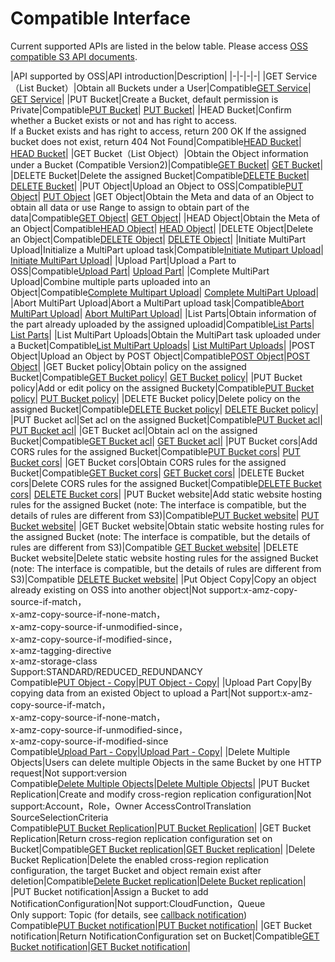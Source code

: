 # Compatible Interface

 Current supported APIs are listed in the below table. Please access  [OSS compatible S3 API documents](https://github.com/jdcloud-cmw/oss/tree/master/S3-API-Document).


|API supported by OSS|API introduction|Description|
|-|-|-|-|
|GET Service（List Bucket）|Obtain all Buckets under a User|Compatible[GET Service](https://github.com/jdcloud-cmw/oss/blob/master/S3-API-Document/Operations-on-the%20-Service/Get-Service.md)| [GET Service](https://docs.aws.amazon.com/zh_cn/AmazonS3/latest/API/RESTServiceGET.html)|
|PUT Bucket|Create a Bucket, default permission is Private|Compatible[PUT Bucket](https://github.com/jdcloud-cmw/oss/blob/master/S3-API-Document/Operations-on-Bucket/Put-Bucket.md)| [PUT Bucket](https://docs.aws.amazon.com/zh_cn/AmazonS3/latest/API/RESTBucketPUT.html)|
|HEAD Bucket|Confirm whether a Bucket exists or not and has right to access.<br>If a Bucket exists and has right to access, return 200 OK If the assigned bucket does not exist, return 404 Not Found|Compatible[HEAD Bucket](https://github.com/jdcloud-cmw/oss/blob/master/S3-API-Document/Operations-on-Bucket/Head-Bucket.md)| [HEAD Bucket](https://docs.aws.amazon.com/zh_cn/AmazonS3/latest/API/RESTBucketHEAD.html)|
|GET Bucket（List Object）|Obtain the Object information under a Bucket (Compatible Version2)|Compatible[GET Bucket](https://github.com/jdcloud-cmw/oss/blob/master/S3-API-Document/Operations-on-Bucket/Get-Bucket(ListObjects).md)| [GET Bucket](https://docs.aws.amazon.com/zh_cn/AmazonS3/latest/API/v2-RESTBucketGET.html)|
|DELETE Bucket|Delete the assigned Bucket|Compatible[DELETE Bucket](https://github.com/jdcloud-cmw/oss/blob/master/S3-API-Document/Operations-on-Bucket/Delete-Bucket.md)| [DELETE Bucket](https://docs.aws.amazon.com/zh_cn/AmazonS3/latest/API/RESTBucketDELETE.html)|
|PUT Object|Upload an Object to OSS|Compatible[PUT Object](https://github.com/jdcloud-cmw/oss/blob/master/S3-API-Document/Operations-on-Objects/Put-Object.md)| [PUT Object](https://docs.aws.amazon.com/zh_cn/AmazonS3/latest/API/RESTObjectPUT.html)
|GET Object|Obtain the Meta and data of an Object to obtain all data or use Range to assign to obtain part of the data|Compatible[GET Object](https://github.com/jdcloud-cmw/oss/blob/master/S3-API-Document/Operations-on-Objects/Get-Object.md)| [GET Object](https://docs.aws.amazon.com/zh_cn/AmazonS3/latest/API/RESTObjectGET.html)|
|HEAD Object|Obtain the Meta of an Object|Compatible[HEAD Object](https://github.com/jdcloud-cmw/oss/blob/master/S3-API-Document/Operations-on-Objects/Head-Object.md)| [HEAD Object](https://docs.aws.amazon.com/zh_cn/AmazonS3/latest/API/RESTObjectHEAD.html)|
|DELETE Object|Delete an Object|Compatible[DELETE Object](https://github.com/jdcloud-cmw/oss/blob/master/S3-API-Document/Operations-on-Objects/Delete-Object.md)| [DELETE Object](https://docs.aws.amazon.com/zh_cn/AmazonS3/latest/API/RESTObjectDELETE.html)|
|Initiate MultiPart Upload|Initialize a MultiPart upload task|Compatible[Initiate Mutipart Upload](https://github.com/jdcloud-cmw/oss/blob/master/S3-API-Document/Operations-on-Objects/Initiate-Multipart-Upload.md)| [Initiate MultiPart Upload](https://docs.aws.amazon.com/zh_cn/AmazonS3/latest/API/mpUploadInitiate.html)|
|Upload Part|Upload a Part to OSS|Compatible[Upload Part](https://github.com/jdcloud-cmw/oss/blob/master/S3-API-Document/Operations-on-Objects/Upload-Part.md)| [Upload Part](https://docs.aws.amazon.com/zh_cn/AmazonS3/latest/API/mpUploadUploadPart.html)|
|Complete MultiPart Upload|Combine multiple parts uploaded into an Object|Compatible[Complete Multipart Upload](https://github.com/jdcloud-cmw/oss/blob/master/S3-API-Document/Operations-on-Objects/Complete-Multipart-Upload.md)| [Complete MultiPart Upload](https://docs.aws.amazon.com/zh_cn/AmazonS3/latest/API/mpUploadComplete.html)|
|Abort MultiPart Upload|Abort a MultiPart upload task|Compatible[Abort MultiPart Upload](https://github.com/jdcloud-cmw/oss/blob/master/S3-API-Document/Operations-on-Objects/Abort-Multipart-Upload.md)| [Abort MultiPart Upload](https://docs.aws.amazon.com/zh_cn/AmazonS3/latest/API/mpUploadAbort.html)|
|List Parts|Obtain information of the part already uploaded by the assigned uploadid|Compatible[List Parts](https://github.com/jdcloud-cmw/oss/blob/master/S3-API-Document/Operations-on-Objects/List-Parts.md)| [List Parts](https://docs.aws.amazon.com/zh_cn/AmazonS3/latest/API/mpUploadListParts.html)|
|List MultiPart Uploads|Obtain the MultiPart task uploaded under a Bucket|Compatible[List MultiPart Uploads](https://github.com/jdcloud-cmw/oss/blob/master/S3-API-Document/Operations-on-Objects/List-Multipart-Uploads.md)| [List MultiPart Uploads](https://docs.aws.amazon.com/zh_cn/AmazonS3/latest/API/mpUploadListMPUpload.html)|
|POST Object|Upload an Object by POST Object|Compatible[POST Object](./Post-Object-2.md)|[POST Object](https://docs.aws.amazon.com/zh_cn/AmazonS3/latest/API/RESTObjectPOST.html)|
|GET Bucket policy|Obtain policy on the assigned Bucket|Compatible[GET Bucket policy](https://github.com/jdcloud-cmw/oss/blob/master/S3-API-Document/Operations-on-Bucket/Get-Bucket-Policy.md)| [GET Bucket policy](https://docs.aws.amazon.com/zh_cn/AmazonS3/latest/API/RESTBucketGETpolicy.html)|
|PUT Bucket policy|Add or edit policy on the assigned Buckety|Compatible[PUT Bucket policy](https://github.com/jdcloud-cmw/oss/blob/master/S3-API-Document/Operations-on-Bucket/Put-Bucket-Policy.md)| [PUT Bucket policy](https://docs.aws.amazon.com/zh_cn/AmazonS3/latest/API/RESTBucketPUTpolicy.html)|
|DELETE Bucket policy|Delete policy on the assigned Bucket|Compatible[DELETE Bucket policy](https://github.com/jdcloud-cmw/oss/blob/master/S3-API-Document/Operations-on-Bucket/Delete-Bucket-Policy.md)| [DELETE Bucket policy](https://docs.aws.amazon.com/zh_cn/AmazonS3/latest/API/RESTBucketDELETEpolicy.html)|
|PUT Bucket acl|Set acl on the assigned Bucket|Compatible[PUT Bucket acl](https://github.com/jdcloud-cmw/oss/blob/master/S3-API-Document/Operations-on-Bucket/Put-Bukcet-acl.md)| [PUT Bucket acl](https://docs.aws.amazon.com/zh_cn/AmazonS3/latest/API/RESTBucketPUTacl.html)|
|GET Bucket acl|Obtain acl on the assigned Bucket|Compatible[GET Bucket acl](https://github.com/jdcloud-cmw/oss/blob/master/S3-API-Document/Operations-on-Bucket/GET-Bucket-acl.md)| [GET Bucket acl](https://docs.aws.amazon.com/zh_cn/AmazonS3/latest/API/RESTBucketGETacl.html)|
|PUT Bucket cors|Add CORS rules for the assigned Bucket|Compatible[PUT Bucket cors](https://github.com/jdcloud-cmw/oss/blob/master/S3-API-Document/Operations-on-Bucket/Put-Bucket-cors.md)| [PUT Bucket cors](https://docs.aws.amazon.com/zh_cn/AmazonS3/latest/API/RESTBucketPUTcors.html)|
|GET Bucket cors|Obtain CORS rules for the assigned Bucket|Compatible[GET Bucket cors](https://github.com/jdcloud-cmw/oss/blob/master/S3-API-Document/Operations-on-Bucket/Get-Bucket-cors.md)| [GET Bucket cors](https://docs.aws.amazon.com/zh_cn/AmazonS3/latest/API/RESTBucketGETcors.html)|
|DELETE Bucket cors|Delete CORS rules for the assigned Bucket|Compatible[DELETE Bucket cors](https://github.com/jdcloud-cmw/oss/blob/master/S3-API-Document/Operations-on-Bucket/Delete-Bucket-cors.md)| [DELETE Bucket cors](https://docs.aws.amazon.com/zh_cn/AmazonS3/latest/API/RESTBucketDELETEcors.html)|
|PUT Bucket website|Add static website hosting rules for the assigned Bucket (note: The interface is compatible, but the details of rules are different from S3)|Compatible[PUT Bucket website](https://github.com/jdcloud-cmw/oss/blob/master/S3-API-Document/Operations-on-Bucket/Put-Bucket-website.md)| [PUT Bucket website](https://docs.aws.amazon.com/zh_cn/AmazonS3/latest/API/RESTBucketDELETEcors.html)|
|GET Bucket website|Obtain static website hosting rules for the assigned Bucket (note: The interface is compatible, but the details of rules are different from S3)|Compatible [GET Bucket website](https://docs.aws.amazon.com/zh_cn/AmazonS3/latest/API/RESTBucketDELETEcors.html)|
|DELETE Bucket website|Delete static website hosting rules for the assigned Bucket (note: The interface is compatible, but the details of rules are different from S3)|Compatible [DELETE Bucket website](https://docs.aws.amazon.com/zh_cn/AmazonS3/latest/API/RESTBucketDELETEcors.html)|
|Put Object Copy|Copy an object already existing on OSS into another object|Not support:x-amz-copy-source-if-match，<br>x-amz-copy-source-if-none-match，<br>x-amz-copy-source-if-unmodified-since，<br>x-amz-copy-source-if-modified-since，<br>x-amz-tagging-directive<br>x-amz-storage-class<br>Support:STANDARD/REDUCED_REDUNDANCY<br>Compatible[PUT Object - Copy](https://github.com/jdcloud-cmw/oss/blob/master/S3-API-Document/Operations-on-Objects/Put-Object-Copy.md)|[PUT Object - Copy](https://docs.aws.amazon.com/zh_cn/AmazonS3/latest/API/RESTObjectCOPY.html)|
|Upload Part Copy|By copying data from an existed Object to upload a Part|Not support:x-amz-copy-source-if-match，<br>x-amz-copy-source-if-none-match，<br>x-amz-copy-source-if-unmodified-since，<br>x-amz-copy-source-if-modified-since<br>Compatible[Upload Part - Copy](https://github.com/jdcloud-cmw/oss/blob/master/S3-API-Document/Operations-on-Objects/Upload-Part-copy.md)|[Upload Part - Copy](https://docs.aws.amazon.com/zh_cn/AmazonS3/latest/API/mpUploadUploadPartCopy.html)|
|Delete Multiple Objects|Users can delete multiple Objects in the same Bucket by one HTTP request|Not support:version<br>Compatible[Delete Multiple Objects](https://github.com/jdcloud-cmw/oss/blob/master/S3-API-Document/Operations-on-Objects/Delete-Multiple-Objects.md)|[Delete Multiple Objects](https://docs.aws.amazon.com/zh_cn/AmazonS3/latest/API/multiobjectdeleteapi.html)|
|PUT Bucket Replication|Create and modify cross-region replication configuration|Not support:Account，Role，Owner AccessControlTranslation SourceSelectionCriteria<br>Compatible[PUT Bucket Replication](https://github.com/jdcloud-cmw/oss/blob/master/S3-API-Document/Operations-on-Bucket/Put-Bucket-replication.md)|[PUT Bucket Replication](https://docs.aws.amazon.com/zh_cn/AmazonS3/latest/API/RESTBucketPUTreplication.html)|
|GET Bucket Replication|Return cross-region replication configuration set on Bucket|Compatible[GET Bucket replication](https://github.com/jdcloud-cmw/oss/blob/master/S3-API-Document/Operations-on-Bucket/Get-Bucket-replication.md)|[GET Bucket replication](https://docs.aws.amazon.com/zh_cn/AmazonS3/latest/API/RESTBucketGETreplication.html)|
|Delete Bucket Replication|Delete the enabled cross-region replication configuration, the target Bucket and object remain exist after deletion|Compatible[Delete Bucket replication](https://github.com/jdcloud-cmw/oss/blob/master/S3-API-Document/Operations-on-Bucket/Delete-Bucket-replication.md)|[Delete Bucket replication](https://docs.aws.amazon.com/zh_cn/AmazonS3/latest/API/RESTBucketDELETEreplication.html)|
|PUT Bucket notification|Assign a Bucket to add NotificationConfiguration|Not support:CloudFunction，Queue<br>Only support: Topic (for details, see [callback notification](../../Operation-Guide/Manage-Bucket/Callback-Notification-2.md))<br>Compatible[PUT Bucket notification](https://github.com/jdcloud-cmw/oss/blob/master/S3-API-Document/Operations-on-Bucket/PUT-Bucket-notification.md)|[PUT Bucket notification](https://docs.aws.amazon.com/zh_cn/AmazonS3/latest/API/RESTBucketPUTnotification.html)|
|GET Bucket notification|Return NotificationConfiguration set on Bucket|Compatible[GET Bucket notification](https://github.com/jdcloud-cmw/oss/blob/master/S3-API-Document/Operations-on-Bucket/GET-Bucket-notification.md)|[GET Bucket notification](https://docs.aws.amazon.com/zh_cn/AmazonS3/latest/API/RESTBucketGETnotification.html)|
